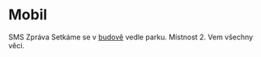 # Mobil

SMS Zpráva
Setkáme se v [budově](?scene=building) vedle parku. Místnost 2. Vem všechny věci.